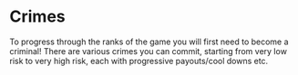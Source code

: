 # Crimes

To progress through the ranks of the game you will first need to become a criminal! There are various crimes you can commit, starting from very low risk to very high risk, each with progressive payouts/cool downs etc.